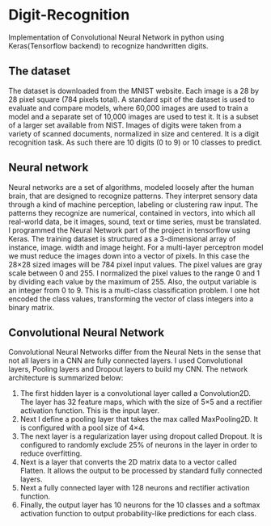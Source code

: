 # Digit-Recognition

Implementation of Convolutional Neural Network in python using Keras(Tensorflow backend) to recognize handwritten digits.

## The dataset
The dataset is downloaded from the MNIST website. Each image is a 28 by 28 pixel square (784 pixels total). A standard spit of the dataset is used to evaluate and compare models, where 60,000 images are used to train a model and a separate set of 10,000 images are used to test it. It is a subset of a larger set available from NIST. Images of digits were taken from a variety of scanned documents, normalized in size and centered. 
It is a digit recognition task. As such there are 10 digits (0 to 9) or 10 classes to predict. 

## Neural network
Neural networks are a set of algorithms, modeled loosely after the human brain, that are designed to recognize patterns. They interpret sensory data through a kind of machine perception, labeling or clustering raw input. The patterns they recognize are numerical, contained in vectors, into which all real-world data, be it images, sound, text or time series, must be translated.
I programmed the Neural Network part of the project in tensorflow using Keras.
The training dataset is structured as a 3-dimensional array of instance, image. width and image height. For a multi-layer perceptron model we must reduce the images down into a vector of pixels. In this case the 28×28 sized images will be 784 pixel input values. The pixel values are gray scale between 0 and 255. I normalized the pixel values to the range 0 and 1 by dividing each value by the maximum of 255.
Also, the output variable is an integer from 0 to 9. This is a multi-class classification problem. I one hot encoded the class values, transforming the vector of class integers into a binary matrix.

## Convolutional Neural Network
Convolutional Neural Networks differ from the Neural Nets in the sense that not all layers in a CNN are fully connected layers. I used Convolutional layers, Pooling layers and Dropout layers to build my CNN.
The network architecture is summarized below:
1.	The first hidden layer is a convolutional layer called a Convolution2D. The layer has 32 feature maps, which with the size of 5×5 and a rectifier activation function. This is the input layer.
2.	Next I define a pooling layer that takes the max called MaxPooling2D. It is configured with a pool size of 4×4.
3.	The next layer is a regularization layer using dropout called Dropout. It is configured to randomly exclude 25% of neurons in the layer in order to reduce overfitting.
4.	Next is a layer that converts the 2D matrix data to a vector called Flatten. It allows the output to be processed by standard fully connected layers.
5.	Next a fully connected layer with 128 neurons and rectifier activation function.
6.	Finally, the output layer has 10 neurons for the 10 classes and a softmax activation function to output probability-like predictions for each class.
